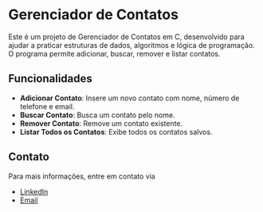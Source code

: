 # Gerenciador de Contatos

Este é um projeto de Gerenciador de Contatos em C, desenvolvido para ajudar a praticar estruturas de dados, algoritmos e lógica de programação. O programa permite adicionar, buscar, remover e listar contatos.

## Funcionalidades

- **Adicionar Contato**: Insere um novo contato com nome, número de telefone e email.
- **Buscar Contato**: Busca um contato pelo nome.
- **Remover Contato**: Remove um contato existente.
- **Listar Todos os Contatos**: Exibe todos os contatos salvos.

## Contato
Para mais informações, entre em contato via
- [LinkedIn](https://www.linkedin.com/in/mateus-barros13)
- [Email](mb685212@gmail.com)

